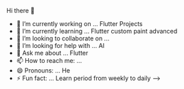 Hi there 👋 


- 🔭 I’m currently working on ... Flutter Projects
- 🌱 I’m currently learning ... Flutter custom paint advanced
- 👯 I’m looking to collaborate on ... 
- 🤔 I’m looking for help with ... AI
- 💬 Ask me about ... Flutter
- 📫 How to reach me: ... 
- 😄 Pronouns: ... He
- ⚡ Fun fact: ... Learn period from weekly to daily
-->
